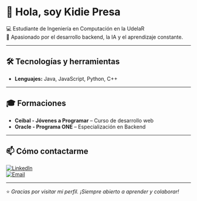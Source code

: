 # 👋 Hola, soy Kidie Presa

💻 Estudiante de Ingeniería en Computación en la UdelaR  
🚀 Apasionado por el desarrollo backend, la IA y el aprendizaje constante.  

---

## 🛠️ Tecnologías y herramientas

- **Lenguajes:** Java, JavaScript, Python, C++  

---

## 🎓 Formaciones

- **Ceibal - Jóvenes a Programar** – Curso de desarrollo web
- **Oracle - Programa ONE** – Especialización en Backend

---

## 📫 Cómo contactarme

[![LinkedIn](https://img.shields.io/badge/-LinkedIn-0A66C2?style=flat-square&logo=linkedin&logoColor=white)](https://www.linkedin.com/in/kidie-presa-b8891a332)  
[![Email](https://img.shields.io/badge/-Email-D14836?style=flat-square&logo=gmail&logoColor=white)](mailto:kidiepresa2005@gmail.com)  

---

⭐️ _Gracias por visitar mi perfil. ¡Siempre abierto a aprender y colaborar!_

<!--
**kidiepresa/kidiepresa** is a ✨ _special_ ✨ repository because its `README.md` (this file) appears on your GitHub profile.

Here are some ideas to get you started:

- 🔭 I’m currently working on ...
- 🌱 I’m currently learning ...
- 👯 I’m looking to collaborate on ...
- 🤔 I’m looking for help with ...
- 💬 Ask me about ...
- 📫 How to reach me: ...
- 😄 Pronouns: ...
- ⚡ Fun fact: ...
-->

